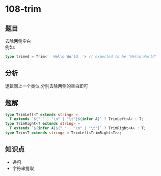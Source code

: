 # 108-trim
## 题目
去除两侧空白  
例如:
```ts
type trimed = Trim<'  Hello World  '> // expected to be 'Hello World'
```
## 分析
逻辑同上一个类似,分别去除两侧的空白即可
## 题解
```ts
type TrimLeft<T extends string> =
  T extends `${" " | "\n" | "\t"}${infer A}` ? TrimLeft<A> : T;
type TrimRight<T extends string> =
  T extends `${infer A}${" " | "\n" | "\t"}` ? TrimRight<A> : T;
type Trim<T extends string> = TrimLeft<TrimRight<T>>;
```
## 知识点
- 递归
- 字符串提取